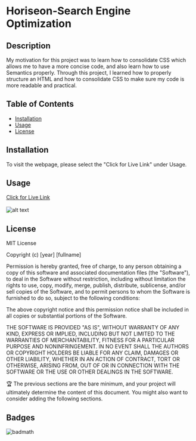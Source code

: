 # Horiseon-Search Engine Optimization

## Description

My motivation for this project was to learn how to consolidate CSS which allows me to have a more concise code, and also learn how to use Semantics properly. Through this project, I learned how to properly structure an HTML and how to consolidate CSS to make sure my code is more readable and practical. 

## Table of Contents


- [Installation](#installation)
- [Usage](#usage)
- [License](#license)

## Installation

To visit the webpage, please select the "Click for Live Link" under Usage.

## Usage

<a href="https://mariah217.github.io/git-html-css-code-refactorhw/"> Click for Live Link</a>
<br>
<br>
![alt text](assets/images/Capture.PNG)


## License

MIT License

Copyright (c) [year] [fullname]

Permission is hereby granted, free of charge, to any person obtaining a copy
of this software and associated documentation files (the "Software"), to deal
in the Software without restriction, including without limitation the rights
to use, copy, modify, merge, publish, distribute, sublicense, and/or sell
copies of the Software, and to permit persons to whom the Software is
furnished to do so, subject to the following conditions:

The above copyright notice and this permission notice shall be included in all
copies or substantial portions of the Software.

THE SOFTWARE IS PROVIDED "AS IS", WITHOUT WARRANTY OF ANY KIND, EXPRESS OR
IMPLIED, INCLUDING BUT NOT LIMITED TO THE WARRANTIES OF MERCHANTABILITY,
FITNESS FOR A PARTICULAR PURPOSE AND NONINFRINGEMENT. IN NO EVENT SHALL THE
AUTHORS OR COPYRIGHT HOLDERS BE LIABLE FOR ANY CLAIM, DAMAGES OR OTHER
LIABILITY, WHETHER IN AN ACTION OF CONTRACT, TORT OR OTHERWISE, ARISING FROM,
OUT OF OR IN CONNECTION WITH THE SOFTWARE OR THE USE OR OTHER DEALINGS IN THE
SOFTWARE.

🏆 The previous sections are the bare minimum, and your project will ultimately determine the content of this document. You might also want to consider adding the following sections.

## Badges

![badmath](https://img.shields.io/github/languages/top/lernantino/badmath)
